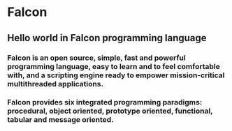 # Falcon
## Hello world in Falcon programming language

### Falcon is an open source, simple, fast and powerful programming language, easy to learn and to feel comfortable with, and a scripting engine ready to empower mission-critical multithreaded applications.

### Falcon provides six integrated programming paradigms: procedural, object oriented, prototype oriented, functional, tabular and message oriented.